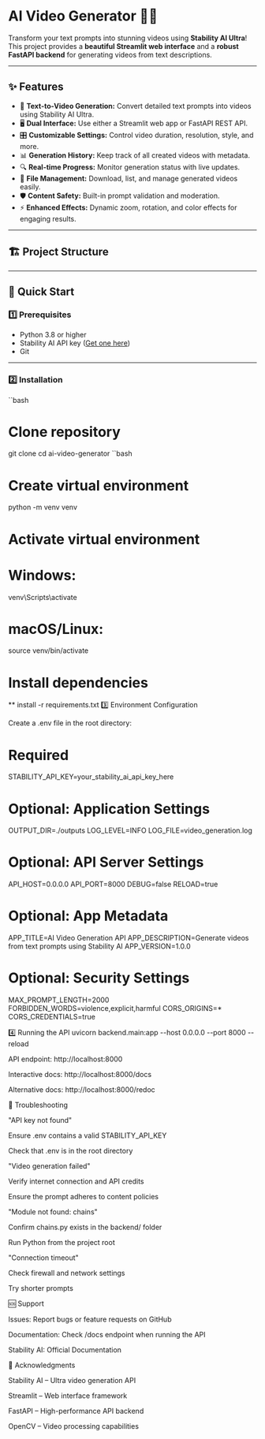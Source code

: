 # AI Video Generator 🎥✨

Transform your text prompts into stunning videos using **Stability AI Ultra**!  
This project provides a **beautiful Streamlit web interface** and a **robust FastAPI backend** for generating videos from text descriptions.

---

## ✨ Features

- 🎨 **Text-to-Video Generation:** Convert detailed text prompts into videos using Stability AI Ultra.  
- 🖥️ **Dual Interface:** Use either a Streamlit web app or FastAPI REST API.  
- 🎛️ **Customizable Settings:** Control video duration, resolution, style, and more.  
- 📊 **Generation History:** Keep track of all created videos with metadata.  
- 🔍 **Real-time Progress:** Monitor generation status with live updates.  
- 📁 **File Management:** Download, list, and manage generated videos easily.  
- 🛡️ **Content Safety:** Built-in prompt validation and moderation.  
- ⚡ **Enhanced Effects:** Dynamic zoom, rotation, and color effects for engaging results.  

---

## 🏗️ Project Structure


---

## 🚀 Quick Start

### 1️⃣ Prerequisites

- Python 3.8 or higher  
- Stability AI API key ([Get one here](https://stability.ai))  
- Git  

---

### 2️⃣ Installation

``bash
# Clone repository
git clone <your-repo-url>
cd ai-video-generator
``bash
# Create virtual environment
python -m venv venv

# Activate virtual environment
# Windows:
venv\Scripts\activate
# macOS/Linux:
source venv/bin/activate

# Install dependencies

** install -r requirements.txt
3️⃣ Environment Configuration

Create a .env file in the root directory:
# Required
STABILITY_API_KEY=your_stability_ai_api_key_here

# Optional: Application Settings
OUTPUT_DIR=./outputs
LOG_LEVEL=INFO
LOG_FILE=video_generation.log

# Optional: API Server Settings
API_HOST=0.0.0.0
API_PORT=8000
DEBUG=false
RELOAD=true

# Optional: App Metadata
APP_TITLE=AI Video Generation API
APP_DESCRIPTION=Generate videos from text prompts using Stability AI
APP_VERSION=1.0.0

# Optional: Security Settings
MAX_PROMPT_LENGTH=2000
FORBIDDEN_WORDS=violence,explicit,harmful
CORS_ORIGINS=*
CORS_CREDENTIALS=true

4️⃣ Running the API
uvicorn backend.main:app --host 0.0.0.0 --port 8000 --reload

API endpoint: http://localhost:8000

Interactive docs: http://localhost:8000/docs

Alternative docs: http://localhost:8000/redoc

🚨 Troubleshooting

"API key not found"

Ensure .env contains a valid STABILITY_API_KEY

Check that .env is in the root directory

"Video generation failed"

Verify internet connection and API credits

Ensure the prompt adheres to content policies

"Module not found: chains"

Confirm chains.py exists in the backend/ folder

Run Python from the project root

"Connection timeout"

Check firewall and network settings

Try shorter prompts

🆘 Support

Issues: Report bugs or feature requests on GitHub

Documentation: Check /docs endpoint when running the API

Stability AI: Official Documentation

🙏 Acknowledgments

Stability AI – Ultra video generation API

Streamlit – Web interface framework

FastAPI – High-performance API backend

OpenCV – Video processing capabilities

